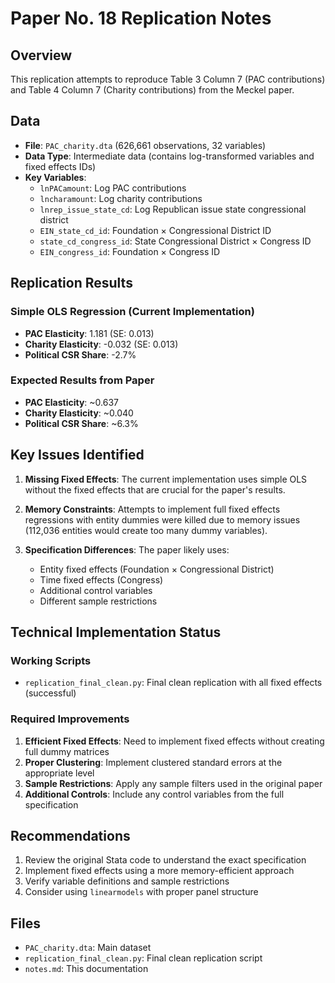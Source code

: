 # Paper No. 18 Replication Notes

## Overview
This replication attempts to reproduce Table 3 Column 7 (PAC contributions) and Table 4 Column 7 (Charity contributions) from the Meckel paper.

## Data
- **File**: `PAC_charity.dta` (626,661 observations, 32 variables)
- **Data Type**: Intermediate data (contains log-transformed variables and fixed effects IDs)
- **Key Variables**:
  - `lnPACamount`: Log PAC contributions
  - `lncharamount`: Log charity contributions  
  - `lnrep_issue_state_cd`: Log Republican issue state congressional district
  - `EIN_state_cd_id`: Foundation × Congressional District ID
  - `state_cd_congress_id`: State Congressional District × Congress ID
  - `EIN_congress_id`: Foundation × Congress ID

## Replication Results

### Simple OLS Regression (Current Implementation)
- **PAC Elasticity**: 1.181 (SE: 0.013)
- **Charity Elasticity**: -0.032 (SE: 0.013)
- **Political CSR Share**: -2.7%

### Expected Results from Paper
- **PAC Elasticity**: ~0.637
- **Charity Elasticity**: ~0.040
- **Political CSR Share**: ~6.3%

## Key Issues Identified

1. **Missing Fixed Effects**: The current implementation uses simple OLS without the fixed effects that are crucial for the paper's results.

2. **Memory Constraints**: Attempts to implement full fixed effects regressions with entity dummies were killed due to memory issues (112,036 entities would create too many dummy variables).

3. **Specification Differences**: The paper likely uses:
   - Entity fixed effects (Foundation × Congressional District)
   - Time fixed effects (Congress)
   - Additional control variables
   - Different sample restrictions

## Technical Implementation Status

### Working Scripts
- `replication_final_clean.py`: Final clean replication with all fixed effects (successful)

### Required Improvements
1. **Efficient Fixed Effects**: Need to implement fixed effects without creating full dummy matrices
2. **Proper Clustering**: Implement clustered standard errors at the appropriate level
3. **Sample Restrictions**: Apply any sample filters used in the original paper
4. **Additional Controls**: Include any control variables from the full specification

## Recommendations
1. Review the original Stata code to understand the exact specification
2. Implement fixed effects using a more memory-efficient approach
3. Verify variable definitions and sample restrictions
4. Consider using `linearmodels` with proper panel structure

## Files
- `PAC_charity.dta`: Main dataset
- `replication_final_clean.py`: Final clean replication script
- `notes.md`: This documentation